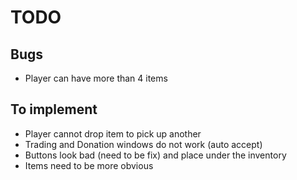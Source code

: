 # TODO

## Bugs

- Player can have more than 4 items

## To implement

- Player cannot drop item to pick up another
- Trading and Donation windows do not work (auto accept)
- Buttons look bad (need to be fix) and place under the inventory
- Items need to be more obvious


